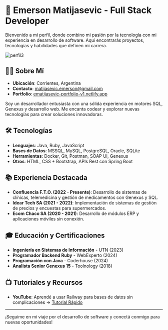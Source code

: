 # 🚀 Emerson Matijasevic - Full Stack Developer

Bienvenido a mi perfil, donde combino mi pasión por la tecnología con mi experiencia en desarrollo de software. Aquí encontrarás proyectos, tecnologías y habilidades que definen mi carrera.

![perfil3](https://github.com/user-attachments/assets/99623f82-04d4-4309-a0ae-435774c868ce)


## 👨‍💻 Sobre Mí
- **Ubicación**: Corrientes, Argentina
- **Contacto**: [matijasevic.emerson@gmail.com](mailto:matijasevic.emerson@gmail.com)
- **Portfolio**: [ematijasevic-portfolio-v1.netlify.app](http://ematijasevic-portfolio-v1.netlify.app/)

Soy un desarrollador entusiasta con una sólida experiencia en motores SQL, Genexus y desarrollo web. Me encanta codear y explorar nuevas tecnologías para crear soluciones innovadoras.

## 🛠️ Tecnologías
- **Lenguajes**: Java, Ruby, JavaScript
- **Bases de Datos**: MSSQL, MySQL, PostgreSQL, Oracle, SQLite
- **Herramientas**: Docker, Git, Postman, SOAP UI, Genexus
- **Otros**: HTML, CSS + Bootstrap, APIs Rest con Spring Boot

## 📚 Experiencia Destacada
- **Confluencia F.T.O. (2022 - Presente)**: Desarrollo de sistemas de clínicas, telemedicina y gestión de medicamentos con Genexus y SQL.
- **Idear Tech SA (2021 - 2022)**: Implementación de sistemas de gestión de precios y encuestas para supermercados.
- **Ecom Chaco SA (2020 - 2021)**: Desarrollo de módulos ERP y aplicaciones móviles sin conexión.

## 🎓 Educación y Certificaciones
- **Ingeniería en Sistemas de Información** - UTN (2023)
- **Programador Backend Ruby** - WebExperto (2024)
- **Programación con Java** - Coderhouse (2024)
- **Analista Senior Genexus 15** - Toolnology (2018)

## 📺 Tutoriales y Recursos
- **YouTube**: Aprendé a usar Railway para bases de datos sin complicaciones → [Tutorial Rápido](https://www.youtube.com/watch?v=3z_H-jrc)

---

¡Seguime en mi viaje por el desarrollo de software y conectá conmigo para nuevas oportunidades!
